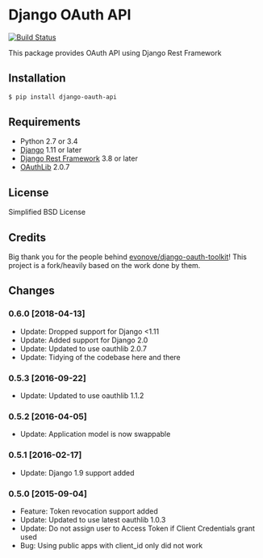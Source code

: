 Django OAuth API
================

[![Build Status](https://travis-ci.org/eofs/django-oauth-api.png?branch=master)](https://travis-ci.org/eofs/django-oauth-api)

This package provides OAuth API using Django Rest Framework

## Installation
```bash
$ pip install django-oauth-api
```

## Requirements
- Python 2.7 or 3.4
- [Django](https://www.djangoproject.com/) 1.11 or later
- [Django Rest Framework](http://django-rest-framework.org/) 3.8 or later
- [OAuthLib](https://github.com/idan/oauthlib) 2.0.7

## License
Simplified BSD License

## Credits
Big thank you for the people behind [evonove/django-oauth-toolkit](https://github.com/evonove/django-oauth-toolkit)! This project is a fork/heavily based on the work done by them.

## Changes

### 0.6.0 [2018-04-13]

- Update: Dropped support for Django <1.11
- Update: Added support for Django 2.0
- Update: Updated to use oauthlib 2.0.7
- Update: Tidying of the codebase here and there

### 0.5.3 [2016-09-22]

- Update: Updated to use oauthlib 1.1.2

### 0.5.2 [2016-04-05]

- Update: Application model is now swappable

### 0.5.1 [2016-02-17]

- Update: Django 1.9 support added

### 0.5.0 [2015-09-04]

- Feature: Token revocation support added
- Update: Updated to use latest oauthlib 1.0.3
- Update: Do not assign user to Access Token if Client Credentials grant used
- Bug: Using public apps with client_id only did not work
